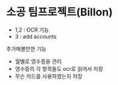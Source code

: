 # 소공 팀프로젝트(Billon)



- 1,2 : OCR 기능
- 3 : add accounts

추가해볼만한 기능
- 월별로 영수증을 관리
- 영수증의 각 항목들도 ocr로 읽어서 저장
- 무슨 카드를 사용하였는지 저장


